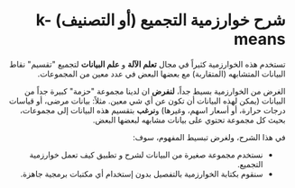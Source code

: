 <div dir="rtl" lang="ar">

# شرح خوارزمية التجميع (أو التصنيف) k-means

تستخدم هذه الخوارزمية كثيراً في مجال **تعلم الآلة** و **علم البيانات** لتجميع "تقسيم" نقاط البيانات المتشابهه (المتقاربة) مع بعضها البعض في عدد معين من المجموعات.


الغرض  من الخوارزمية بسيط جداً، **لنفرض** ان لدينا مجموعة "حزمة" كبيرة جداً من البيانات (يمكن لهذه البيانات أن تكون عن أي شي معين. مثلاً: بيانات مرضى، أو قياسات درجات حرارة، أو أسعار اسهم، وغيرها) و**نرغب** بتقسيم هذه البيانات إلى مجموعات، بحيث كل مجموعة تحتوي على بيانات مشابهه لبعضها البعض. 

في هذا الشرح، ولغرض تبسيط المفهوم، سوف:

- نستخدم مجموعة صغيرة من البيانات لشرح و تطبيق كيف تعمل خوارزمية التجميع.
- سنقوم بكتابة الخوارزمية بالتفصيل بدون إستخدام أي مكتبات برمجية جاهزة.


</div>
